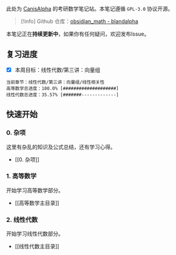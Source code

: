 此处为 [CanisAlpha](https://github.com/BlandAlpha) 的考研数学笔记站。本笔记遵循 `GPL-3.0` 协议开源。

> [!info] 
> Github 仓库：[obsidian_math - blandalpha](https://github.com/BlandAlpha/obsidian_math)

本笔记正在**持续更新中**，如果你有任何疑问，欢迎发布Issue。

## 复习进度

- [x] 本周目标：线性代数/第三讲：向量组

```
当前章节：线性代数/第三讲：向量组/线性相关性
高等数学总进度：100.0% [####################]
线性代数总进度：35.57% [#######-------------]
```


## 快速开始

### 0. 杂项

这里有杂乱的知识及公式总结，还有学习心得。

- [[0. 杂项]]

### 1. 高等数学

开始学习高等数学部分。

- [[高等数学主目录]]

### 2. 线性代数

开始学习线性代数部分。

- [[线性代数主目录]]